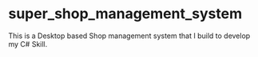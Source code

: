# super_shop_management_system
This is a Desktop based Shop management system that I build to develop my C# Skill.
